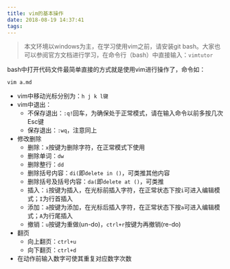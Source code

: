 ```yaml
---
title: vim的基本操作
date: 2018-08-19 14:37:41
tags:
---
```

>本文环境以windows为主，在学习使用vim之前，请安装git bash。大家也可以参阅官方文档进行学习，在命令行（bash）中直接输入：`vimtutor`

bash中打开代码文件最简单直接的方式就是使用vim进行操作了，命令如：
```
vim a.md
```
- vim中移动光标分别为：``h j k l键``
- vim中退出：
  - 不保存退出：``:q!``回车，为确保处于正常模式，请在输入命令以前多按几次Esc键
  - 保存退出：``:wq``，注意同上
- 修改删除
  - 删除：`x`按键为删除字符，在正常模式下使用
  - 删除单词：`dw`
  - 删除整行：`dd`
  - 删除括号内容：``di(``即``delete in ()``，可类推其他内容
  - 删除括号及括号内容：``da(``即``delete at ()``，可类推
  - 插入：`i`按键为插入，在光标前插入字符，在正常状态下按`i`可进入编辑模式；`I`为行首插入
  - 添加：`a`按键为添加，在光标后插入字符，在正常状态下按`a`可进入编辑模式；`A`为行尾插入
  - 撤销：`u`按键为重做(un-do)，`ctrl+r`按键为再撤销(re-do)
- 翻页
  - 向上翻页：``ctrl+u``
  - 向下翻页：``ctrl+d``
- 在动作前输入数字可使其重复对应数字次数
